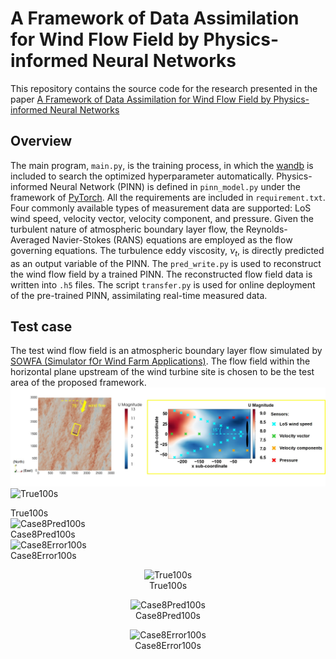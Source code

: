 # A Framework of Data Assimilation for Wind Flow Field by Physics-informed Neural Networks
This repository contains the source code for the research presented in the paper [A Framework of Data Assimilation for Wind Flow Field by Physics-informed Neural Networks](https://xxxxxxxxxxxxxxxxxxxxxxxxxxxx.)

## Overview
The main program, `main.py`, is the training process, in which the [wandb](https://wandb.ai/site) is included to search the optimized hyperparameter automatically. Physics-informed Neural Network (PINN) is defined in `pinn_model.py` under the framework of [PyTorch](https://pytorch.org/). All the requirements are included in `requirement.txt`. Four commonly available types of measurement data are supported: LoS wind speed, velocity vector, velocity component, and pressure. Given the turbulent nature of atmospheric boundary layer flow, the Reynolds-Averaged Navier-Stokes (RANS) equations are employed as the flow governing equations. The turbulence eddy viscosity, ${\nu _t}$, is directly predicted as an output variable of the PINN. The `pred_write.py` is used to reconstruct the wind flow field by a trained PINN. The reconstructed flow field data is written into `.h5` files. The script `transfer.py` is used for online deployment of the pre-trained PINN, assimilating real-time measured data.

## Test case
The test wind flow field is an atmospheric boundary layer flow simulated by [SOWFA (Simulator fOr Wind Farm Applications)](https://www.nrel.gov/wind/nwtc/sowfa.html). The flow field within the horizontal plane upstream of the wind turbine site is chosen to be the test area of the proposed framework. 
![Fig2_CFD_Result](./Visualization/Fig2_CFD_Result.jpg)
<img src="./Visualization/True100s.gif" alt="True100s" width="360" height="180" />
<figcaption>True100s</figcaption>
<img src="./Visualization/Case8Pred100s.gif" alt="Case8Pred100s" width="360" height="180" />
<figcaption>Case8Pred100s</figcaption>
<img src="./Visualization/Case8Error100s.gif" alt="Case8Error100s" width="360" height="180" />
<figcaption>Case8Error100s</figcaption>

<figure align="center">
  <img src="./Visualization/True100s.gif" alt="True100s" width="360" height="180" />
  <figcaption>True100s</figcaption>
</figure>

<figure align="center">
  <img src="./Visualization/Case8Pred100s.gif" alt="Case8Pred100s" width="360" height="180" />
  <figcaption>Case8Pred100s</figcaption>
</figure>

<figure align="center">
  <img src="./Visualization/Case8Error100s.gif" alt="Case8Error100s" width="360" height="180" />
  <figcaption>Case8Error100s</figcaption>
</figure>
